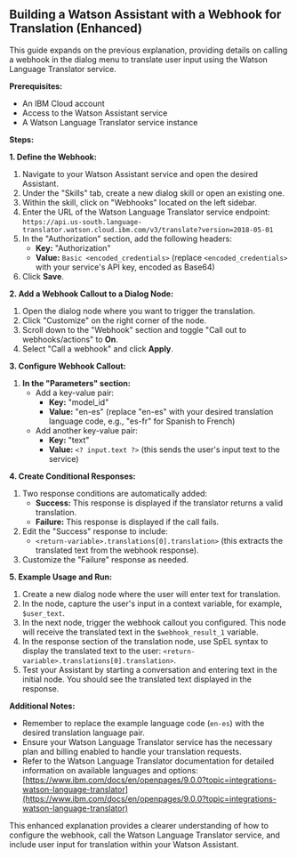 ## Building a Watson Assistant with a Webhook for Translation (Enhanced)

This guide expands on the previous explanation, providing details on calling a webhook in the dialog menu to translate user input using the Watson Language Translator service.

**Prerequisites:**

* An IBM Cloud account
* Access to the Watson Assistant service
* A Watson Language Translator service instance

**Steps:**

**1. Define the Webhook:**

1. Navigate to your Watson Assistant service and open the desired Assistant.
2. Under the "Skills" tab, create a new dialog skill or open an existing one.
3. Within the skill, click on "Webhooks" located on the left sidebar.
4. Enter the URL of the Watson Language Translator service endpoint: `https://api.us-south.language-translator.watson.cloud.ibm.com/v3/translate?version=2018-05-01`
5. In the "Authorization" section, add the following headers:
    - **Key:** "Authorization"
    - **Value:** `Basic <encoded_credentials>` (replace `<encoded_credentials>` with your service's API key, encoded as Base64)
6. Click **Save**.

**2. Add a Webhook Callout to a Dialog Node:**

1. Open the dialog node where you want to trigger the translation.
2. Click "Customize" on the right corner of the node.
3. Scroll down to the "Webhook" section and toggle "Call out to webhooks/actions" to **On**.
4. Select "Call a webhook" and click **Apply**.

**3. Configure Webhook Callout:**

1. **In the "Parameters" section:**
    - Add a key-value pair:
        - **Key:** "model_id"
        - **Value:** "en-es" (replace "en-es" with your desired translation language code, e.g., "es-fr" for Spanish to French)
    - Add another key-value pair:
        - **Key:** "text"
        - **Value:** `<? input.text ?>` (this sends the user's input text to the service)

**4. Create Conditional Responses:**

1. Two response conditions are automatically added:
    - **Success:** This response is displayed if the translator returns a valid translation.
    - **Failure:** This response is displayed if the call fails.
2. Edit the "Success" response to include:
    - `<return-variable>.translations[0].translation>` (this extracts the translated text from the webhook response).
3. Customize the "Failure" response as needed.

**5. Example Usage and Run:**

1. Create a new dialog node where the user will enter text for translation.
2. In the node, capture the user's input in a context variable, for example, `$user_text`.
3. In the next node, trigger the webhook callout you configured. This node will receive the translated text in the `$webhook_result_1` variable.
4. In the response section of the translation node, use SpEL syntax to display the translated text to the user: `<return-variable>.translations[0].translation>`.
5. Test your Assistant by starting a conversation and entering text in the initial node. You should see the translated text displayed in the response.

**Additional Notes:**

* Remember to replace the example language code (`en-es`) with the desired translation language pair.
* Ensure your Watson Language Translator service has the necessary plan and billing enabled to handle your translation requests.
* Refer to the Watson Language Translator documentation for detailed information on available languages and options: [https://www.ibm.com/docs/en/openpages/9.0.0?topic=integrations-watson-language-translator](https://www.ibm.com/docs/en/openpages/9.0.0?topic=integrations-watson-language-translator)

This enhanced explanation provides a clearer understanding of how to configure the webhook, call the Watson Language Translator service, and include user input for translation within your Watson Assistant.